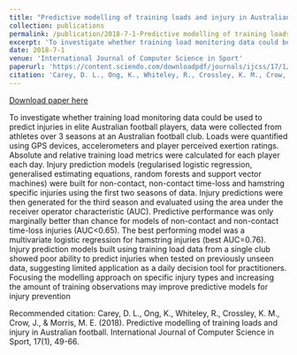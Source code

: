 ```yaml
---
title: "Predictive modelling of training loads and injury in Australian football"
collection: publications
permalink: /publication/2018-7-1-Predictive modelling of training loads and injury in Australian football
excerpt: 'To investigate whether training load monitoring data could be used to predict injuries in elite Australian football players, data were collected from athletes over 3 seasons at an Australian football club. Loads were quantified using GPS devices, accelerometers and player perceived exertion ratings. Absolute and relative training load metrics were calculated for each player each day. Injury prediction models (regularised logistic regression, generalised estimating equations, random forests and support vector machines) were built for non-contact, non-contact time-loss and hamstring specific injuries using the first two seasons of data. Injury predictions were then generated for the third season and evaluated using the area under the receiver operator characteristic (AUC). Predictive performance was only marginally better than chance for models of non-contact and non-contact time-loss injuries (AUC<0.65). The best performing model was a multivariate logistic regression for hamstring injuries (best AUC=0.76). Injury prediction models built using training load data from a single club showed poor ability to predict injuries when tested on previously unseen data, suggesting limited application as a daily decision tool for practitioners. Focusing the modelling approach on specific injury types and increasing the amount of training observations may improve predictive models for injury prevention'
date: 2018-7-1
venue: 'International Journal of Computer Science in Sport'
paperurl: 'https://content.sciendo.com/downloadpdf/journals/ijcss/17/1/article-p49.xml'
citation: 'Carey, D. L., Ong, K., Whiteley, R., Crossley, K. M., Crow, J., &amp; Morris, M. E. (2018). Predictive modelling of training loads and injury in Australian football. International Journal of Computer Science in Sport, 17(1), 49-66.'
---
```


<a href='https://content.sciendo.com/downloadpdf/journals/ijcss/17/1/article-p49.xml'>Download paper here</a>

To investigate whether training load monitoring data could be used to predict injuries in elite Australian football players, data were collected from athletes over 3 seasons at an Australian football club. Loads were quantified using GPS devices, accelerometers and player perceived exertion ratings. Absolute and relative training load metrics were calculated for each player each day. Injury prediction models (regularised logistic regression, generalised estimating equations, random forests and support vector machines) were built for non-contact, non-contact time-loss and hamstring specific injuries using the first two seasons of data. Injury predictions were then generated for the third season and evaluated using the area under the receiver operator characteristic (AUC). Predictive performance was only marginally better than chance for models of non-contact and non-contact time-loss injuries (AUC<0.65). The best performing model was a multivariate logistic regression for hamstring injuries (best AUC=0.76). Injury prediction models built using training load data from a single club showed poor ability to predict injuries when tested on previously unseen data, suggesting limited application as a daily decision tool for practitioners. Focusing the modelling approach on specific injury types and increasing the amount of training observations may improve predictive models for injury prevention

Recommended citation: Carey, D. L., Ong, K., Whiteley, R., Crossley, K. M., Crow, J., & Morris, M. E. (2018). Predictive modelling of training loads and injury in Australian football. International Journal of Computer Science in Sport, 17(1), 49-66.
